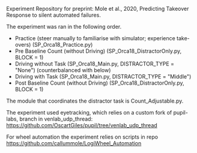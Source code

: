 Experiment Repository for preprint: Mole et al., 2020, Predicting Takeover Response to silent automated failures. 

The experiment was ran in the following order.

- Practice (steer manually to familiarise with simulator; experience take-overs) (SP_Orca18_Practice.py)
- Pre Baseline Count (without Driving) (SP_Orca18_DistractorOnly.py, BLOCK = 1)
- Driving without Task (SP_Orca18_Main.py, DISTRACTOR_TYPE = "None") (counterbalanced with below)
- Driving with Task (SP_Orca18_Main.py, DISTRACTOR_TYPE = "Middle")
- Post Baseline Count (without Driving) (SP_Orca18_DistractorOnly.py, BLOCK = 1)

The module that coordinates the distractor task is Count_Adjustable.py.

The experiment used eyetracking, which relies on a custom fork of pupil-labs, branch in venlab_udp_thread:  https://github.com/OscartGiles/pupil/tree/venlab_udp_thread

For wheel automation the experiment relies on scripts in repo https://github.com/callummole/LogiWheel_Automation


